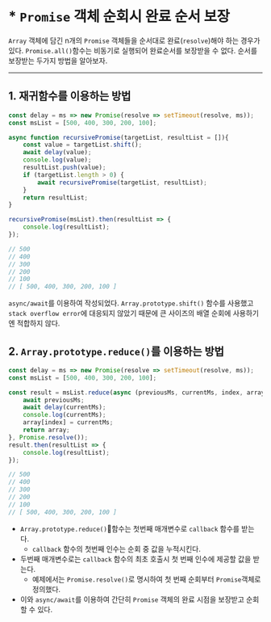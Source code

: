 # * `Promise` 객체 순회시 완료 순서 보장
<Author name='Tesilio'/>

`Array` 객체에 담긴 n개의 `Promise` 객체들을 순서대로 완료(`resolve`)해야 하는 경우가 있다. `Promise.all()`함수는 비동기로 실행되어 완료순서를 보장받을 수 없다. 순서를 보장받는 두가지 방법을 알아보자.

---

## 1. 재귀함수를 이용하는 방법
```js
const delay = ms => new Promise(resolve => setTimeout(resolve, ms));
const msList = [500, 400, 300, 200, 100];

async function recursivePromise(targetList, resultList = []){
    const value = targetList.shift();
    await delay(value);
    console.log(value);
    resultList.push(value);
    if (targetList.length > 0) {
        await recursivePromise(targetList, resultList);
    }
    return resultList;
}

recursivePromise(msList).then(resultList => {
    console.log(resultList);
});

// 500
// 400
// 300
// 200
// 100
// [ 500, 400, 300, 200, 100 ]
```
`async/await`를 이용하여 작성되었다. `Array.prototype.shift()` 함수를 사용했고 `stack overflow error`에 대응되지 않았기 때문에 큰 사이즈의 배열 순회에 사용하기엔 적합하지 않다.

## 2. `Array.prototype.reduce()`를 이용하는 방법
```js
const delay = ms => new Promise(resolve => setTimeout(resolve, ms));
const msList = [500, 400, 300, 200, 100];

const result = msList.reduce(async (previousMs, currentMs, index, array) => {
    await previousMs;
    await delay(currentMs);
    console.log(currentMs);
    array[index] = currentMs;
    return array;
}, Promise.resolve());
result.then(resultList => {
    console.log(resultList);
});

// 500
// 400
// 300
// 200
// 100
// [ 500, 400, 300, 200, 100 ]
```
- `Array.prototype.reduce()`함수는 첫번째 매개변수로 `callback` 함수를 받는다.
  - `callback` 함수의 첫번째 인수는 순회 중 값을 누적시킨다.
- 두번째 매개변수로는 `callback` 함수의 최초 호출시 첫 번째 인수에 제공할 값을 받는다.
  - 예제에서는 `Promise.resolve()`로 명시하여 첫 번째 순회부터 `Promise`객체로 정의했다.
- 이와 `async/await`를 이용하여 간단히 `Promise` 객체의 완료 시점을 보장받고 순회할 수 있다.
